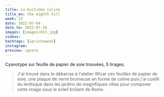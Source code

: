 ```yaml
---
title: La huitième coline
title_en: the eighth hill
week: 23
date: 2022-07-04
date_to: 2022-07-10
images: [images/023.jpg]
videos: 
hashtags: [1printaweek]
instagram: 
preview: ignore
---
```




Cyanotype sur feuille de papier de soie trouvées, 5 tirages.

> J'ai trouvé dans le débarras à l'atelier Wicar ces feuilles de papier de soie, une plaque de verre brumeuse en forme de coline puis j'ai cueilli du lentisque dans les jardins de magnifiques villas pour composer cette image sous le soleil brûlant de Rome. 

